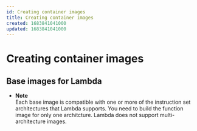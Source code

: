 ```yaml
---
id: Creating container images
title: Creating container images
created: 1683841041000
updated: 1683841041000
---
```

# Creating container images
## Base images for Lambda

- **Note**  
Each base image is compatible with one or more of the instruction set architectures that Lambda supports\. You need to build the function image for only one architcture\. Lambda does not support multi\-architecture images\.

